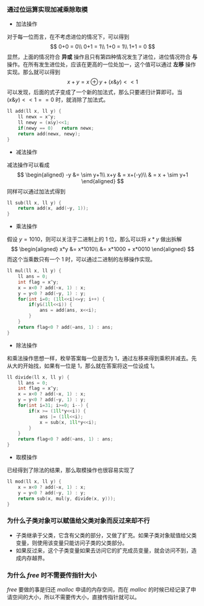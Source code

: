 ### 通过位运算实现加减乘除取模
- 加法操作

对于每一位而言，在不考虑进位的情况下，可以得到
$$
    0+0 = 0\\
    0+1 = 1\\
    1+0 = 1\\
    1+1 = 0
$$
显然，上面的情况符合 **异或** 操作且只有第四种情况发生了进位，进位情况符合 **与** 操作。在所有发生进位处，应该在更高的一位处加一，这个值可以通过 **左移** 操作实现。那么就可以得到
$$
    x+y = x \oplus y + (x \& y)<<1
$$
可以发现，后面的式子变成了一个新的加法式，那么只要递归计算即可。当 $(x \& y)<<1 == 0$ 时，就消除了加法式。
```cpp
ll add(ll x, ll y) {
	ll newx = x^y;
	ll newy = (x&y)<<1;
	if(newy == 0)	return newx;
	return add(newx, newy);
}
```

- 减法操作

减法操作可以看成 
$$
\begin{aligned}
    -y &= \sim y+1\\
    x+y & = x+(-y)\\
        & = x + \sim y+1
\end{aligned}
$$
同样可以通过加法式得到
```cpp
ll sub(ll x, ll y) {
	return add(x, add(~y, 1));
}
```

- 乘法操作

假设 $y=1010$，则可以关注于二进制上的 $1$ 位，那么可以将 $x*y$ 做出拆解
$$
\begin{aligned}
    x*y &= x*1010\\
        &= x*1000 + x*0010    
\end{aligned}
$$
而这个当乘数只有一个 $1$ 时，可以通过二进制的左移操作实现。
```cpp
ll mul(ll x, ll y) {
	ll ans = 0;
	int flag = x^y;
	x = x<0 ? add(~x, 1) : x;
	y = y<0 ? add(~y, 1) : y;
	for(int i=0; (1ll<<i)<=y; i++) {
		if(y&(1ll<<i)) {
			ans = add(ans, x<<i);
		}
	}
	return flag<0 ? add(~ans, 1) : ans;
}
```

- 除法操作

和乘法操作思想一样，枚举答案每一位是否为 $1$，通过左移来得到乘积并减去。先从大的开始找，如果有一位是 $1$，那么就在答案将这一位设成 $1$。
```cpp
ll divide(ll x, ll y) {
	ll ans = 0;
	int flag = x^y;
	x = x<0 ? add(~x, 1) : x;
	y = y<0 ? add(~y, 1) : y;
	for(int i=31; i>=0; i--) {
		if(x >= (1ll*y<<i)) {
			ans |= (1ll<<i);
			x = sub(x, 1ll*y<<i);
		}
	}
	return flag<0 ? add(~ans, 1) : ans;
}
```

- 取模操作

已经得到了除法的结果，那么取模操作也很容易实现了
```cpp
ll mod(ll x, ll y) {
	x = x<0 ? add(~x, 1) : x;
	y = y<0 ? add(~y, 1) : y;
	return sub(x, mul(y, divide(x, y)));
}
```

### 为什么子类对象可以赋值给父类对象而反过来却不行
- 子类继承于父类，它含有父类的部分，又做了扩充。如果子类对象赋值给父类变量，则使用该变量只能访问子类的父类部分。
- 如果反过来，这个子类变量如果去访问它的扩充成员变量，就会访问不到，造成内存越界。

### 为什么 $free$ 时不需要传指针大小
$free$ 要做的事是归还 $malloc$ 申请的内存空间，而在 $malloc$ 的时候已经记录了申请空间的大小，所以不需要传大小，直接传指针就可以。
